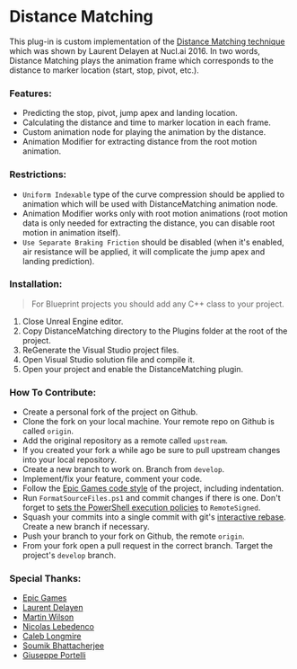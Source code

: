  # Distance Matching
 
This plug-in is custom implementation of the [Distance Matching technique](https://www.youtube.com/watch?v=YlKA22Hzerk) which was shown by Laurent Delayen at Nucl.ai 2016.
In two words, Distance Matching plays the animation frame which corresponds to the distance to marker location (start, stop, pivot, etc.).

### Features:
- Predicting the stop, pivot, jump apex and landing location.
- Calculating the distance and time to marker location in each frame.
- Custom animation node for playing the animation by the distance.
- Animation Modifier for extracting distance from the root motion animation.

### Restrictions:
- `Uniform Indexable` type of the curve compression should be applied to animation which will be used with DistanceMatching animation node.
- Animation Modifier works only with root motion animations (root motion data is only needed for extracting the distance, you can disable root motion in animation itself).
- `Use Separate Braking Friction` should be disabled (when it's enabled, air resistance will be applied, it will complicate the jump apex and landing prediction).

### Installation:
> For Blueprint projects you should add any C++ class to your project.

1. Close Unreal Engine editor.
2. Copy DistanceMatching directory to the Plugins folder at the root of the project.
3. ReGenerate the Visual Studio project files.
4. Open Visual Studio solution file and compile it.
5. Open your project and enable the DistanceMatching plugin.

### How To Contribute:
- Create a personal fork of the project on Github.
- Clone the fork on your local machine. Your remote repo on Github is called `origin`.
- Add the original repository as a remote called `upstream`.
- If you created your fork a while ago be sure to pull upstream changes into your local repository.
- Create a new branch to work on. Branch from `develop`.
- Implement/fix your feature, comment your code.
- Follow the [Epic Games code style](https://docs.unrealengine.com/4.26/en-US/ProductionPipelines/DevelopmentSetup/CodingStandard/) of the project, including indentation.
- Run `FormatSourceFiles.ps1` and commit changes if there is one. Don't forget to [sets the PowerShell execution policies](https://docs.microsoft.com/en-us/powershell/module/microsoft.powershell.security/set-executionpolicy) to `RemoteSigned`.
- Squash your commits into a single commit with git's [interactive rebase](https://docs.github.com/en/get-started/using-git/about-git-rebase). Create a new branch if necessary.
- Push your branch to your fork on Github, the remote `origin`.
- From your fork open a pull request in the correct branch. Target the project's `develop` branch.

### Special Thanks:
- [Epic Games](https://www.epicgames.com/)
- [Laurent Delayen](https://twitter.com/LDelayen)
- [Martin Wilson](https://twitter.com/__Arcadia)
- [Nicolas Lebedenco](https://github.com/nlebedenco) 
- [Caleb Longmire](https://twitter.com/clongmire42)
- [Soumik Bhattacherjee](https://www.youtube.com/channel/UCr0oJDvyuqjZDB9rNdhlUNA)
- [Giuseppe Portelli](https://twitter.com/gportelli)